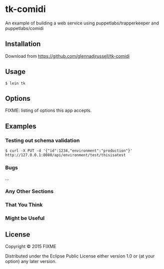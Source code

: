 # tk-comidi

An example of building a web service using puppetlabs/trapperkeeper and puppetlabs/comidi

## Installation

Download from https://github.com/glennadjrussell/tk-comidi

## Usage

    $ lein tk

## Options

FIXME: listing of options this app accepts.

## Examples

### Testing out schema validation

    $ curl -X PUT -d '{"id":1234,"environment":"production"}' http://127.0.0.1:8080/api/environment/test/thisisatest

### Bugs

...

### Any Other Sections
### That You Think
### Might be Useful

## License

Copyright © 2015 FIXME

Distributed under the Eclipse Public License either version 1.0 or (at
your option) any later version.
